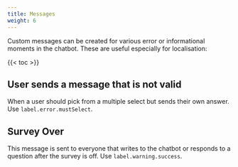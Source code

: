 ```yaml
---
title: Messages
weight: 6
---
```


Custom messages can be created for various error or informational moments in the chatbot. These are useful especially for localisation:


{{< toc >}}

## User sends a message that is not valid

When a user should pick from a multiple select but sends their own answer. Use `label.error.mustSelect`.

## Survey Over

This message is sent to everyone that writes to the chatbot or responds to a question after the survey is off. Use `label.warning.success`.
